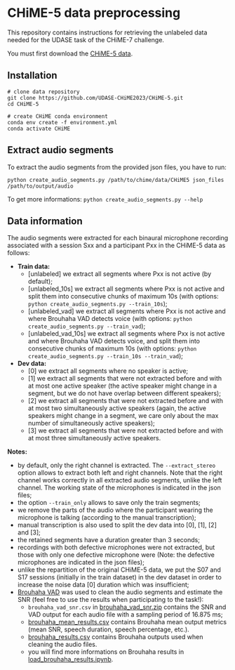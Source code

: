 # CHiME-5 data preprocessing

This repository contains instructions for retrieving the unlabeled data needed for the UDASE task of the CHiME-7 challenge.

You must first download the [CHiME-5 data](https://spandh.dcs.shef.ac.uk//chime_challenge/CHiME5/download.html).

## Installation

```
# clone data repository
git clone https://github.com/UDASE-CHiME2023/CHiME-5.git
cd CHiME-5

# create CHiME conda environment
conda env create -f environment.yml
conda activate CHiME
```

## Extract audio segments

To extract the audio segments from the provided json files, you have to run:

```
python create_audio_segments.py /path/to/chime/data/CHiME5 json_files /path/to/output/audio 
```

To get more informations: ```python create_audio_segments.py --help```

## Data information

The audio segments were extracted for each binaural microphone recording associated with a session Sxx and a participant Pxx in the CHiME-5 data as follows:
* **Train data:** 
    - [unlabeled] we extract all segments where Pxx is not active (by default);
    - [unlabeled_10s] we extract all segments where Pxx is not active and split them into consecutive chunks of maximum 10s (with options: ```python create_audio_segments.py --train_10s```);
    - [unlabeled_vad] we extract all segments where Pxx is not active and where Brouhaha VAD detects voice (with options: ```python create_audio_segments.py --train_vad```);
    - [unlabeled_vad_10s] we extract all segments where Pxx is not active and where Brouhaha VAD detects voice, and split them into consecutive chunks of maximum 10s (with options: ```python create_audio_segments.py --train_10s --train_vad```);
* **Dev data:** 
    - [0] we extract all segments where no speaker is active;
    - [1] we extract all segments that were not extracted before and with at most one active speaker (the active speaker might change in a segment, but we do not have overlap between different speakers);
    - [2] we extract all segments that were not extracted before and with at most two simultaneously active speakers (again, the active speakers might change in a segment, we care only about the max number of simultaneously active speakers);
    - [3] we extract all segments that were not extracted before and with at most three simultaneously active speakers.

**Notes:**
- by default, only the right channel is extracted. The ```--extract_stereo``` option allows to extract both left and right channels. Note that the right channel works correctly in all extracted audio segments, unlike the left channel. The working state of the microphones is indicated in the json files;
- the option ```--train_only``` allows to save only the train segments;
- we remove the parts of the audio where the participant wearing the microphone is talking (according to the manual transcription);
- manual transcription is also used to split the dev data into [0], [1], [2] and [3];
- the retained segments have a duration greater than 3 seconds;
- recordings with both defective microphones were not extracted, but those with only one defective microphone were (Note: the defective microphones are indicated in the json files);
- unlike the repartition of the original CHiME-5 data, we put the S07 and S17 sessions (initially in the train dataset) in the dev dataset in order to increase the noise data [0] duration which was insufficient;
- [Brouhaha VAD](https://github.com/marianne-m/brouhaha-vad) was used to clean the audio segments and estimate the SNR (feel free to use the results when participating to the task!):
    - ```brouhaha_vad_snr.csv``` in [brouhaha_vad_snr.zip](metrics/brouhaha/brouhaha_vad_snr.zip) contains the SNR and VAD output for each audio file with a sampling period of 16.875 ms;
    - [brouhaha_mean_results.csv](metrics/brouhaha/brouhaha_results.csv) contains Brouhaha mean output metrics (mean SNR, speech duration, speech percentage, etc.).
    - [brouhaha_results.csv](metrics/brouhaha/brouhaha_results.csv) contains Brouhaha outputs used when cleaning the audio files.
    - you will find more informations on Brouhaha results in [load_brouhaha_results.ipynb](load_brouhaha_results.ipynb).

